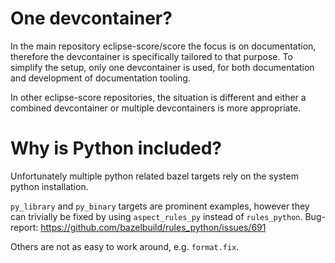 # One devcontainer?
In the main repository eclipse-score/score the focus is on documentation, therefore the devcontainer
is specifically tailored to that purpose. To simplify the setup, only one devcontainer is used,
for both documentation and development of documentation tooling.

In other eclipse-score repositories, the situation is different and either a combined devcontainer
or multiple devcontainers is more appropriate.

# Why is Python included?
Unfortunately multiple python related bazel targets rely on the system python installation.

`py_library` and `py_binary` targets are prominent examples, however they can trivially
be fixed by using `aspect_rules_py` instead of `rules_python`. Bug-report: https://github.com/bazelbuild/rules_python/issues/691


Others are not as easy to work around, e.g. `format.fix`.
